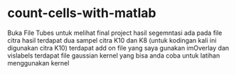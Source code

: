 # count-cells-with-matlab
 Buka File Tubes untuk melihat final project
 hasil segemntasi ada pada file citra hasil
 terdapat dua sampel citra K10 dan K8 (untuk kodingan kali ini digunakan citra K10)
 terdapat add on file yang saya gunakan imOverlay dan vislabels
 terdapat file gaussian kernel yang bisa anda coba untuk latihan menggunakan kernel
